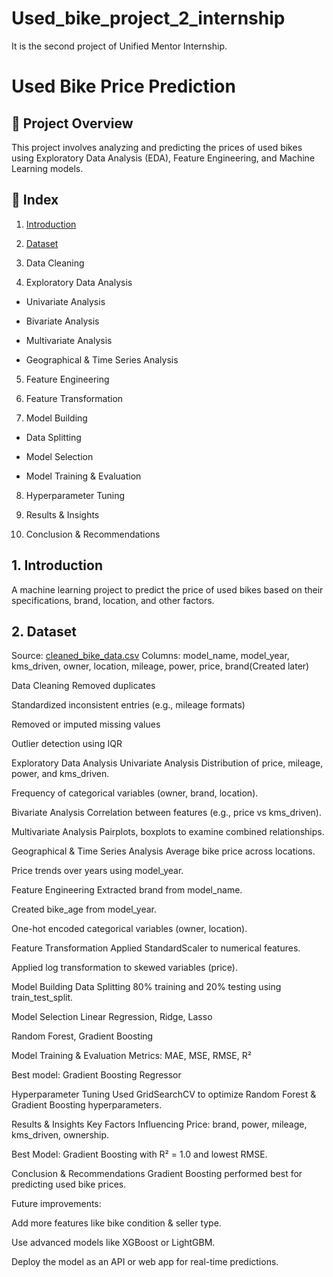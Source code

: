 # Used_bike_project_2_internship
It is the second project of Unified Mentor Internship.

# Used Bike Price Prediction
## 📖 Project Overview
This project involves analyzing and predicting the prices of used bikes using Exploratory Data Analysis (EDA), Feature Engineering, and Machine Learning models.

## 📂 Index
1. [Introduction](https://github.com/anmoljaincma/Used_bike_project_2_internship/blob/main/README.md#1-introduction)

2. [Dataset](https://github.com/anmoljaincma/Used_bike_project_2_internship/blob/main/README.md#2-dataset)

3. Data Cleaning

4. Exploratory Data Analysis

- Univariate Analysis

- Bivariate Analysis

- Multivariate Analysis

- Geographical & Time Series Analysis

5. Feature Engineering

6. Feature Transformation

7. Model Building

- Data Splitting

- Model Selection

- Model Training & Evaluation

8. Hyperparameter Tuning

9. Results & Insights

10. Conclusion & Recommendations

## 1. Introduction
A machine learning project to predict the price of used bikes based on their specifications, brand, location, and other factors.

## 2. Dataset
Source: [cleaned_bike_data.csv](cleaned_bike_data.csv)
Columns: model_name, model_year, kms_driven, owner, location, mileage, power, price, brand(Created later)

Data Cleaning
Removed duplicates

Standardized inconsistent entries (e.g., mileage formats)

Removed or imputed missing values

Outlier detection using IQR

Exploratory Data Analysis
Univariate Analysis
Distribution of price, mileage, power, and kms_driven.

Frequency of categorical variables (owner, brand, location).

Bivariate Analysis
Correlation between features (e.g., price vs kms_driven).

Multivariate Analysis
Pairplots, boxplots to examine combined relationships.

Geographical & Time Series Analysis
Average bike price across locations.

Price trends over years using model_year.

Feature Engineering
Extracted brand from model_name.

Created bike_age from model_year.

One-hot encoded categorical variables (owner, location).

Feature Transformation
Applied StandardScaler to numerical features.

Applied log transformation to skewed variables (price).

Model Building
Data Splitting
80% training and 20% testing using train_test_split.

Model Selection
Linear Regression, Ridge, Lasso

Random Forest, Gradient Boosting

Model Training & Evaluation
Metrics: MAE, MSE, RMSE, R²

Best model: Gradient Boosting Regressor

Hyperparameter Tuning
Used GridSearchCV to optimize Random Forest & Gradient Boosting hyperparameters.

Results & Insights
Key Factors Influencing Price: brand, power, mileage, kms_driven, ownership.

Best Model: Gradient Boosting with R² = 1.0 and lowest RMSE.

Conclusion & Recommendations
Gradient Boosting performed best for predicting used bike prices.

Future improvements:

Add more features like bike condition & seller type.

Use advanced models like XGBoost or LightGBM.

Deploy the model as an API or web app for real-time predictions.

